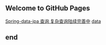 ## Welcome to GitHub Pages
[Spring-data-jpa 查询  复杂查询陆续完善中](http://www.cnblogs.com/sxdcgaq8080/p/7894828.html)
[data](https://github.com/xiechuansjtu/soopong.github.io/blob/master/2018%20SCIE%20Categories%20'OCEANOGRAPHY'.xlsx)
## end
